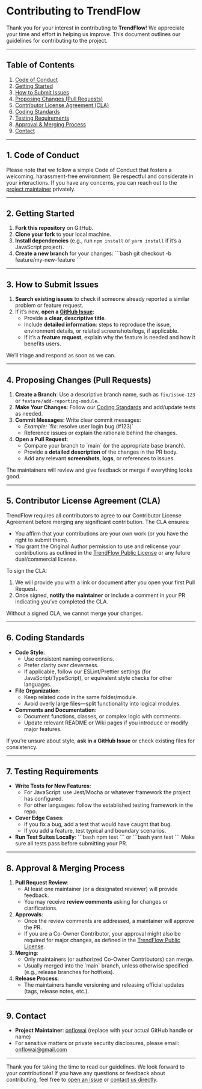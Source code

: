# Contributing to TrendFlow

Thank you for your interest in contributing to **TrendFlow**! We appreciate your time and effort in helping us improve. This document outlines our guidelines for contributing to the project.

---

## Table of Contents

1. [Code of Conduct](#code-of-conduct)
2. [Getting Started](#getting-started)
3. [How to Submit Issues](#how-to-submit-issues)
4. [Proposing Changes (Pull Requests)](#proposing-changes-pull-requests)
5. [Contributor License Agreement (CLA)](#contributor-license-agreement-cla)
6. [Coding Standards](#coding-standards)
7. [Testing Requirements](#testing-requirements)
8. [Approval & Merging Process](#approval--merging-process)
9. [Contact](#contact)

---

## 1. Code of Conduct

Please note that we follow a simple Code of Conduct that fosters a welcoming, harassment-free environment. Be respectful and considerate in your interactions. If you have any concerns, you can reach out to the [project maintainer](#contact) privately.

---

## 2. Getting Started

1. **Fork this repository** on GitHub.
2. **Clone your fork** to your local machine.
3. **Install dependencies** (e.g., run `npm install` or `yarn install` if it’s a JavaScript project).
4. **Create a new branch** for your changes:
   \`\`\`bash
   git checkout -b feature/my-new-feature
   \`\`\`

---

## 3. How to Submit Issues

1. **Search existing issues** to check if someone already reported a similar problem or feature request.
2. If it’s new, **open a [GitHub Issue](../../issues)**:
   - Provide a **clear, descriptive title**.
   - Include **detailed information**: steps to reproduce the issue, environment details, or related screenshots/logs, if applicable.
   - If it’s a **feature request**, explain why the feature is needed and how it benefits users.

We’ll triage and respond as soon as we can.

---

## 4. Proposing Changes (Pull Requests)

1. **Create a Branch**: Use a descriptive branch name, such as `fix/issue-123` or `feature/add-reporting-module`.
2. **Make Your Changes**: Follow our [Coding Standards](#coding-standards) and add/update tests as needed.
3. **Commit Messages**: Write clear commit messages:
   - _Example:_ \`fix: resolve user login bug (#123)\`
   - Reference issues or explain the rationale behind the changes.
4. **Open a Pull Request**:
   - Compare your branch to \`main\` (or the appropriate base branch).
   - Provide a **detailed description** of the changes in the PR body.
   - Add any relevant **screenshots**, **logs**, or references to issues.

The maintainers will review and give feedback or merge if everything looks good.

---

## 5. Contributor License Agreement (CLA)

TrendFlow requires all contributors to agree to our Contributor License Agreement before merging any significant contribution. The CLA ensures:

- You affirm that your contributions are your own work (or you have the right to submit them).
- You grant the Original Author permission to use and relicense your contributions as outlined in the [TrendFlow Public License](LICENSE) or any future dual/commercial license.

To sign the CLA:

1. We will provide you with a link or document after you open your first Pull Request.
2. Once signed, **notify the maintainer** or include a comment in your PR indicating you’ve completed the CLA.

Without a signed CLA, we cannot merge your changes.

---

## 6. Coding Standards

- **Code Style**:
  - Use consistent naming conventions.
  - Prefer clarity over cleverness.
  - If applicable, follow our ESLint/Prettier settings (for JavaScript/TypeScript), or equivalent style checks for other languages.
- **File Organization**:
  - Keep related code in the same folder/module.
  - Avoid overly large files—split functionality into logical modules.
- **Comments and Documentation**:
  - Document functions, classes, or complex logic with comments.
  - Update relevant README or Wiki pages if you introduce or modify major features.

If you’re unsure about style, **ask in a GitHub Issue** or check existing files for consistency.

---

## 7. Testing Requirements

- **Write Tests for New Features**:
  - For JavaScript: use Jest/Mocha or whatever framework the project has configured.
  - For other languages: follow the established testing framework in the repo.
- **Cover Edge Cases**:
  - If you fix a bug, add a test that would have caught that bug.
  - If you add a feature, test typical and boundary scenarios.
- **Run Test Suites Locally**:
  \`\`\`bash
  npm test
  \`\`\`
  or
  \`\`\`bash
  yarn test
  \`\`\`
  Make sure all tests pass before submitting your PR.

---

## 8. Approval & Merging Process

1. **Pull Request Review**:
   - At least one maintainer (or a designated reviewer) will provide feedback.
   - You may receive **review comments** asking for changes or clarifications.
2. **Approvals**:
   - Once the review comments are addressed, a maintainer will approve the PR.
   - If you are a Co-Owner Contributor, your approval might also be required for major changes, as defined in the [TrendFlow Public License](LICENSE).
3. **Merging**:
   - Only maintainers (or authorized Co-Owner Contributors) can merge.
   - Usually merged into the \`main\` branch, unless otherwise specified (e.g., release branches for hotfixes).
4. **Release Process**:
   - The maintainers handle versioning and releasing official updates (tags, release notes, etc.).

---

## 9. Contact

- **Project Maintainer**: [onflowai](https://github.com/onflowai) (replace with your actual GitHub handle or name)
- For sensitive matters or private security disclosures, please email: [onflowai@gmail.com](mailto:onflowai@gmail.com)

---

Thank you for taking the time to read our guidelines. We look forward to your contributions! If you have any questions or feedback about contributing, feel free to [open an issue](../../issues) or [contact us directly](#contact).
